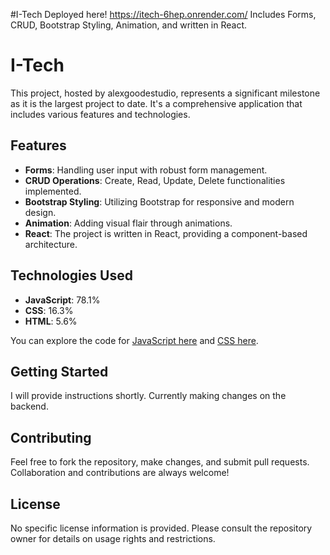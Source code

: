 #I-Tech
Deployed here! https://itech-6hep.onrender.com/
Includes Forms, CRUD, Bootstrap Styling, Animation, and written in React. 
# I-Tech

This project, hosted by alexgoodestudio, represents a significant milestone as it is the largest project to date. It's a comprehensive application that includes various features and technologies.

## Features

- **Forms**: Handling user input with robust form management.
- **CRUD Operations**: Create, Read, Update, Delete functionalities implemented.
- **Bootstrap Styling**: Utilizing Bootstrap for responsive and modern design.
- **Animation**: Adding visual flair through animations.
- **React**: The project is written in React, providing a component-based architecture.

## Technologies Used

- **JavaScript**: 78.1%
- **CSS**: 16.3%
- **HTML**: 5.6%

You can explore the code for [JavaScript here](https://github.com/alexgoodestudio/i-tech/search?l=javascript) and [CSS here](https://github.com/alexgoodestudio/i-tech/search?l=css).

## Getting Started

I will provide instructions shortly. Currently making changes on the backend.

## Contributing

Feel free to fork the repository, make changes, and submit pull requests. Collaboration and contributions are always welcome!

## License

No specific license information is provided. Please consult the repository owner for details on usage rights and restrictions.

